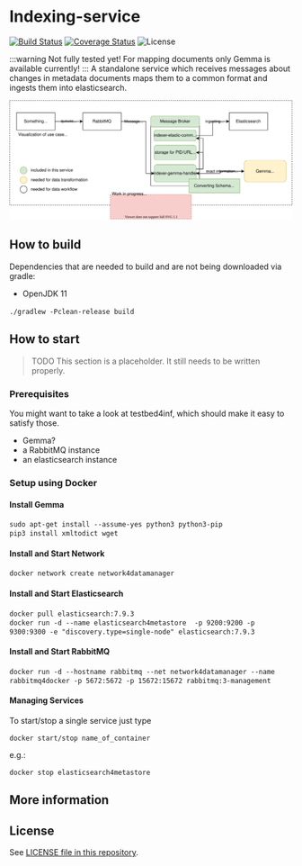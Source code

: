 # Indexing-service

[![Build Status](https://travis-ci.com/kit-data-manager/indexing-service.svg?branch=master)](https://travis-ci.com/kit-data-manager/indexing-service)
[![Coverage Status](https://coveralls.io/repos/github/kit-data-manager/indexing-service/badge.svg?branch=master)](https://coveralls.io/github/kit-data-manager/indexing-service?branch=master)
![License](https://img.shields.io/github/license/kit-data-manager/indexing-service.svg)

:::warning
Not fully tested yet!
For mapping documents only Gemma is available currently!
:::
A standalone service which receives messages about changes in metadata documents maps them to a common format and ingests them into elasticsearch.

![Visualization of use case structure.](use-case.drawio.svg)


## How to build

Dependencies that are needed to build and are not being downloaded via gradle:

- OpenJDK 11

`./gradlew -Pclean-release build`

## How to start

> TODO This section is a placeholder. It still needs to be written properly.

### Prerequisites

You might want to take a look at testbed4inf, which should make it easy to satisfy those.

- Gemma?
- a RabbitMQ instance
- an elasticsearch instance

### Setup using Docker
#### Install Gemma
```
sudo apt-get install --assume-yes python3 python3-pip 
pip3 install xmltodict wget
```

#### Install and Start Network
```
docker network create network4datamanager
```

#### Install and Start Elasticsearch
```
docker pull elasticsearch:7.9.3
docker run -d --name elasticsearch4metastore  -p 9200:9200 -p 9300:9300 -e "discovery.type=single-node" elasticsearch:7.9.3
```

#### Install and Start RabbitMQ
```
docker run -d --hostname rabbitmq --net network4datamanager --name rabbitmq4docker -p 5672:5672 -p 15672:15672 rabbitmq:3-management
```
#### Managing Services
To start/stop a single service just type
```
docker start/stop name_of_container
```
e.g.:
```
docker stop elasticsearch4metastore
```


## More information

## License

See [LICENSE file in this repository](LICENSE).